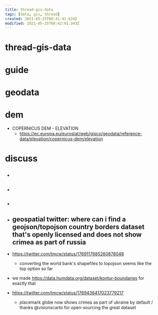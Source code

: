 ```yaml
---
title: thread-gis-data
tags: [data, gis, thread]
created: 2021-05-25T08:41:41.624Z
modified: 2021-05-25T08:42:01.343Z
---
```


# thread-gis-data

# guide

# geodata

# dem

- COPERNICUS DEM - ELEVATION
  - https://ec.europa.eu/eurostat/web/gisco/geodata/reference-data/elevation/copernicus-dem/elevation
# discuss
- ## 

- ## 

- ## 

- ## geospatial twitter: where can i find a geojson/topojson country borders dataset that's openly licensed and does not show crimea as part of russia
- https://twitter.com/tmcw/status/1769117685260878048
  - converting the world bank's shapefiles to topojson seems like the top option so far
- we made https://data.humdata.org/dataset/kontur-boundaries for exactly that

- https://twitter.com/tmcw/status/1769436417023779217
  - placemark globe now shows crimea as part of ukraine by default / thanks @visionscarto for open-sourcing the great dataset

